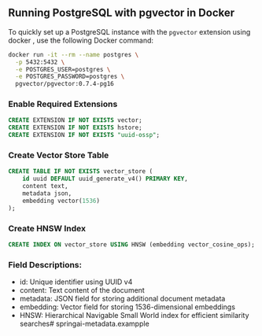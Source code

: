 ## Running PostgreSQL with pgvector in Docker

To quickly set up a PostgreSQL instance with the `pgvector` extension using docker , use the following Docker command:

```bash
docker run -it --rm --name postgres \
  -p 5432:5432 \
  -e POSTGRES_USER=postgres \
  -e POSTGRES_PASSWORD=postgres \
  pgvector/pgvector:0.7.4-pg16
```

### Enable Required Extensions
```sql
CREATE EXTENSION IF NOT EXISTS vector;
CREATE EXTENSION IF NOT EXISTS hstore;
CREATE EXTENSION IF NOT EXISTS "uuid-ossp";
```

### Create Vector Store Table
```sql
CREATE TABLE IF NOT EXISTS vector_store (
    id uuid DEFAULT uuid_generate_v4() PRIMARY KEY,
    content text,
    metadata json,
    embedding vector(1536)
);
```

### Create HNSW Index
```sql
CREATE INDEX ON vector_store USING HNSW (embedding vector_cosine_ops);
```

### Field Descriptions:
- id: Unique identifier using UUID v4
- content: Text content of the document
- metadata: JSON field for storing additional document metadata
- embedding: Vector field for storing 1536-dimensional embeddings
- HNSW: Hierarchical Navigable Small World index for efficient similarity searches#   s p r i n g a i - m e t a d a t a . e x a m p p l e 
 
 